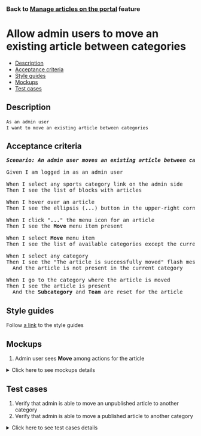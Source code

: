 ### Back to [Manage articles on the portal](../../) feature

# Allow admin users to move an existing article between categories

- [Description](#description)
- [Acceptance criteria](#acceptance-criteria)
- [Style guides](#style-guides)
- [Mockups](#mockups)
- [Test cases](#test-cases)

## Description

    As an admin user
    I want to move an existing article between categories

## Acceptance criteria

<pre>
<b><i>Scenario: An admin user moves an existing article between categories</i></b>

Given I am logged in as an admin user

When I select any sports category link on the admin side
Then I see the list of blocks with articles

When I hover over an article
Then I see the ellipsis (<b>...</b>) button in the upper-right corner

When I click "<b>...</b>" the menu icon for an article
Then I see the <b>Move</b> menu item present

When I select <b>Move</b> menu item
Then I see the list of available categories except the current one

When I select any category
Then I see the "The article is successfully moved" flash message
  And the article is not present in the current category

When I go to the category where the article is moved
Then I see the article is present
  And the <b>Subcategory</b> and <b>Team</b> are reset for the article
</pre>

## Style guides

Follow [a link](https://www.figma.com/proto/0zkkf5WC77OSpvyD6YXpFE/Style-guides?page-id=0%3A1&node-id=19%3A5368&viewport=266%2C48%2C0.54&scaling=min-zoom&starting-point-node-id=19%3A5368) to the style guides

## Mockups

1. Admin user sees <b>Move</b> among actions for the article

<details>
  <summary>Click here to see mockups details</summary>

**1. Admin user sees Move among actions for the article:**

![Admin user sees Move among actions for the article](/sports_hub_portal/desktop_application_features/manage_articles/images/published_article_actions.png)

</details>

## Test cases

1. Verify that admin is able to move an unpublished article to another category
2. Verify that admin is able to move a published article to another category

<details>
  <summary>Click here to see test cases details</summary>

### **#1. Verify that admin is able to move an unpublished article to another category**

|Preconditions|Steps|Expected result
--------------|-----|----------
|- Log in with admin account</br>- Go to the category configuration page</br>- There is an unpublished article|1) Hover over an unpublished article</br>2) Click "<b>...</b>" button > <b>Move</b> menu item</br>3) Select any category</br>4) Examine the list of articles in the current category</br>5) Go to the category selected in step 3</br>6) Examine the list of articles|3) "The article is successfully moved" flash message appears</br>4) Article is not present in the current list</br>6) Article is present in the list in the <b>Unpublished</b> state. <b>Subcategory</b> and <b>Team</b> are reset for the article in case of any|

### **#2. Verify that admin is able to move a published article to another category**

|Preconditions|Steps|Expected result
--------------|-----|----------
|- Log in with admin account</br>- Go to the category configuration page</br>- There is a published article|1) Hover over a published article</br>2) Click "<b>...</b>" button > <b>Move</b> menu item</br>3) Select any category</br>4) Examine the list of articles in the current category</br>5) Go to the category selected in step 3</br>6) Examine the list of articles|3) "The article is successfully moved" flash message appears</br>4) Article is not present in the current list</br>6) Article is present in the list in the <b>Published</b> state. <b>Subcategory</b> and <b>Team</b> are reset for the article in case of any|

</details>
